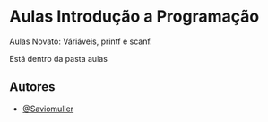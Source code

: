 
# Aulas Introdução a Programação

Aulas Novato: Váriáveis, printf e scanf.

Está dentro da pasta aulas
## Autores

- [@Saviomuller](https://www.github.com/Saviomuller)